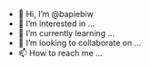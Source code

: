 - 👋 Hi, I’m @bapiebiw
- 👀 I’m interested in ...
- 🌱 I’m currently learning ...
- 💞️ I’m looking to collaborate on ...
- 📫 How to reach me ...

<!---
bapiebiw/bapiebiw is a ✨ special ✨ repository because its `README.md` (this file) appears on your GitHub profile.
You can click the Preview link to take a look at your changes.
--->
